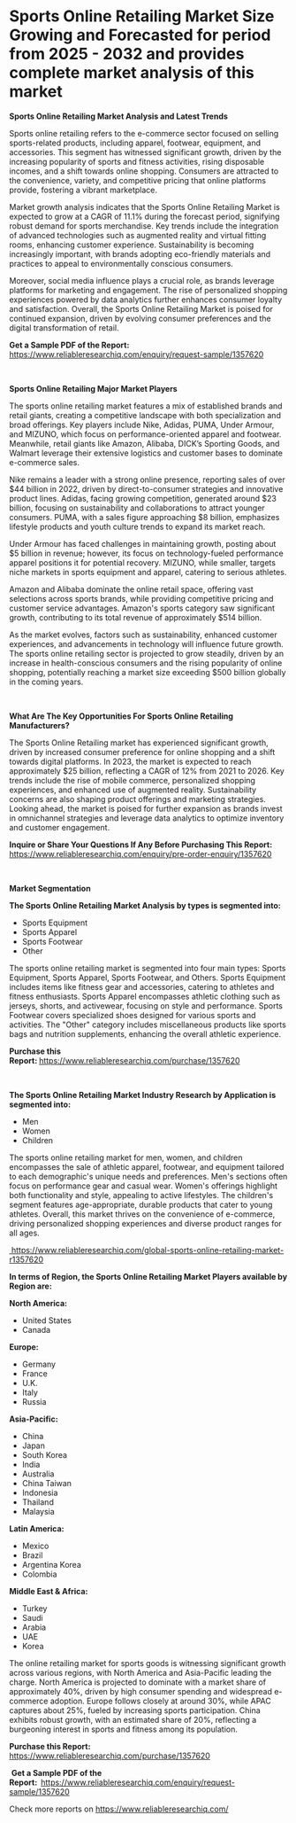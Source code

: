 <p><h1>Sports Online Retailing Market Size Growing and Forecasted for period from 2025 - 2032 and provides complete market analysis of this market</h1></p><p><strong>Sports Online Retailing Market Analysis and Latest Trends</strong></p>
<p><p>Sports online retailing refers to the e-commerce sector focused on selling sports-related products, including apparel, footwear, equipment, and accessories. This segment has witnessed significant growth, driven by the increasing popularity of sports and fitness activities, rising disposable incomes, and a shift towards online shopping. Consumers are attracted to the convenience, variety, and competitive pricing that online platforms provide, fostering a vibrant marketplace.</p><p>Market growth analysis indicates that the Sports Online Retailing Market is expected to grow at a CAGR of 11.1% during the forecast period, signifying robust demand for sports merchandise. Key trends include the integration of advanced technologies such as augmented reality and virtual fitting rooms, enhancing customer experience. Sustainability is becoming increasingly important, with brands adopting eco-friendly materials and practices to appeal to environmentally conscious consumers.</p><p>Moreover, social media influence plays a crucial role, as brands leverage platforms for marketing and engagement. The rise of personalized shopping experiences powered by data analytics further enhances consumer loyalty and satisfaction. Overall, the Sports Online Retailing Market is poised for continued expansion, driven by evolving consumer preferences and the digital transformation of retail.</p></p>
<p><strong>Get a Sample PDF of the Report:&nbsp;</strong> <a href="https://www.reliableresearchiq.com/enquiry/request-sample/1357620?utm_campaign=3384&utm_medium=2&utm_source=Github&utm_content=ia&utm_term=11032025&utm_id=sports-online-retailing">https://www.reliableresearchiq.com/enquiry/request-sample/1357620</a></p>
<p>&nbsp;</p>
<p><strong>Sports Online Retailing Major Market Players</strong></p>
<p><p>The sports online retailing market features a mix of established brands and retail giants, creating a competitive landscape with both specialization and broad offerings. Key players include Nike, Adidas, PUMA, Under Armour, and MIZUNO, which focus on performance-oriented apparel and footwear. Meanwhile, retail giants like Amazon, Alibaba, DICK’s Sporting Goods, and Walmart leverage their extensive logistics and customer bases to dominate e-commerce sales.</p><p>Nike remains a leader with a strong online presence, reporting sales of over $44 billion in 2022, driven by direct-to-consumer strategies and innovative product lines. Adidas, facing growing competition, generated around $23 billion, focusing on sustainability and collaborations to attract younger consumers. PUMA, with a sales figure approaching $8 billion, emphasizes lifestyle products and youth culture trends to expand its market reach.</p><p>Under Armour has faced challenges in maintaining growth, posting about $5 billion in revenue; however, its focus on technology-fueled performance apparel positions it for potential recovery. MIZUNO, while smaller, targets niche markets in sports equipment and apparel, catering to serious athletes.</p><p>Amazon and Alibaba dominate the online retail space, offering vast selections across sports brands, while providing competitive pricing and customer service advantages. Amazon's sports category saw significant growth, contributing to its total revenue of approximately $514 billion.</p><p>As the market evolves, factors such as sustainability, enhanced customer experiences, and advancements in technology will influence future growth. The sports online retailing sector is projected to grow steadily, driven by an increase in health-conscious consumers and the rising popularity of online shopping, potentially reaching a market size exceeding $500 billion globally in the coming years.</p></p>
<p>&nbsp;</p>
<p><strong>What Are The Key Opportunities For Sports Online Retailing Manufacturers?</strong></p>
<p><p>The Sports Online Retailing market has experienced significant growth, driven by increased consumer preference for online shopping and a shift towards digital platforms. In 2023, the market is expected to reach approximately $25 billion, reflecting a CAGR of 12% from 2021 to 2026. Key trends include the rise of mobile commerce, personalized shopping experiences, and enhanced use of augmented reality. Sustainability concerns are also shaping product offerings and marketing strategies. Looking ahead, the market is poised for further expansion as brands invest in omnichannel strategies and leverage data analytics to optimize inventory and customer engagement.</p></p>
<p><strong>Inquire or Share Your Questions If Any Before Purchasing This Report:</strong> <a href="https://www.reliableresearchiq.com/enquiry/pre-order-enquiry/1357620?utm_campaign=3384&utm_medium=2&utm_source=Github&utm_content=ia&utm_term=11032025&utm_id=sports-online-retailing">https://www.reliableresearchiq.com/enquiry/pre-order-enquiry/1357620</a></p>
<p>&nbsp;</p>
<p><strong>Market Segmentation</strong></p>
<p><strong>The Sports Online Retailing Market Analysis by types is segmented into:</strong></p>
<p><ul><li>Sports Equipment</li><li>Sports Apparel</li><li>Sports Footwear</li><li>Other</li></ul></p>
<p><p>The sports online retailing market is segmented into four main types: Sports Equipment, Sports Apparel, Sports Footwear, and Others. Sports Equipment includes items like fitness gear and accessories, catering to athletes and fitness enthusiasts. Sports Apparel encompasses athletic clothing such as jerseys, shorts, and activewear, focusing on style and performance. Sports Footwear covers specialized shoes designed for various sports and activities. The "Other" category includes miscellaneous products like sports bags and nutrition supplements, enhancing the overall athletic experience.</p></p>
<p><strong>Purchase this Report:&nbsp;</strong><a href="https://www.reliableresearchiq.com/purchase/1357620?utm_campaign=3384&utm_medium=2&utm_source=Github&utm_content=ia&utm_term=11032025&utm_id=sports-online-retailing">https://www.reliableresearchiq.com/purchase/1357620</a></p>
<p>&nbsp;</p>
<p><strong>The Sports Online Retailing Market Industry Research by Application is segmented into:</strong></p>
<p><ul><li>Men</li><li>Women</li><li>Children</li></ul></p>
<p><p>The sports online retailing market for men, women, and children encompasses the sale of athletic apparel, footwear, and equipment tailored to each demographic's unique needs and preferences. Men's sections often focus on performance gear and casual wear. Women's offerings highlight both functionality and style, appealing to active lifestyles. The children's segment features age-appropriate, durable products that cater to young athletes. Overall, this market thrives on the convenience of e-commerce, driving personalized shopping experiences and diverse product ranges for all ages.</p></p>
<p><a href="https://www.reliableresearchiq.com/global-sports-online-retailing-market-r1357620?utm_campaign=3384&utm_medium=2&utm_source=Github&utm_content=ia&utm_term=11032025&utm_id=sports-online-retailing">&nbsp;https://www.reliableresearchiq.com/global-sports-online-retailing-market-r1357620</a></p>
<p><strong>In terms of Region, the Sports Online Retailing Market Players available by Region are:</strong></p>
<p>
    <p> <strong> North America: </strong>
        <ul>
            <li>United States</li>
            <li>Canada</li>
        </ul>
        </p> 
    <p> <strong> Europe: </strong>
        <ul>
            <li>Germany</li>
            <li>France</li>
            <li>U.K.</li>
            <li>Italy</li>
            <li>Russia</li>
        </ul>
        </p> 
    <p> <strong> Asia-Pacific: </strong>
        <ul>
            <li>China</li>
            <li>Japan</li>
            <li>South Korea</li>
            <li>India</li>
            <li>Australia</li>
            <li>China Taiwan</li>
            <li>Indonesia</li>
            <li>Thailand</li>
            <li>Malaysia</li>
        </ul>
        </p> 
    <p> <strong> Latin America: </strong>
        <ul>
            <li>Mexico</li>
            <li>Brazil</li>
            <li>Argentina Korea</li>
            <li>Colombia</li>
        </ul>
        </p> 
    <p> <strong> Middle East & Africa: </strong>
        <ul>
            <li>Turkey</li>
            <li>Saudi</li>
            <li>Arabia</li>
            <li>UAE</li>
            <li>Korea</li>
        </ul>
    </p>
    </p>
<p><p>The online retailing market for sports goods is witnessing significant growth across various regions, with North America and Asia-Pacific leading the charge. North America is projected to dominate with a market share of approximately 40%, driven by high consumer spending and widespread e-commerce adoption. Europe follows closely at around 30%, while APAC captures about 25%, fueled by increasing sports participation. China exhibits robust growth, with an estimated share of 20%, reflecting a burgeoning interest in sports and fitness among its population.</p></p>
<p><strong>Purchase this Report: </strong><a href="https://www.reliableresearchiq.com/purchase/1357620?utm_campaign=3384&utm_medium=2&utm_source=Github&utm_content=ia&utm_term=11032025&utm_id=sports-online-retailing">https://www.reliableresearchiq.com/purchase/1357620</a></p>
<p>&nbsp;<strong>Get a Sample PDF of the Report:&nbsp;&nbsp;</strong><a href="https://www.reliableresearchiq.com/enquiry/request-sample/1357620?utm_campaign=3384&utm_medium=2&utm_source=Github&utm_content=ia&utm_term=11032025&utm_id=sports-online-retailing">https://www.reliableresearchiq.com/enquiry/request-sample/1357620</a></p>
<p><strong></strong></p>
<p>Check more reports on <a href="https://www.reliableresearchiq.com/?utm_campaign=3384&utm_medium=2&utm_source=Github&utm_content=ia&utm_term=11032025&utm_id=sports-online-retailing">https://www.reliableresearchiq.com/</a></p>